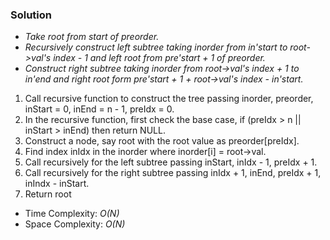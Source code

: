 ### Solution
* *Take root from start of preorder.*
* *Recursively construct left subtree taking inorder from in'start to root->val's index - 1 and left root from pre'start + 1 of preorder.*
* *Construct right subtree taking inorder from root->val's index + 1 to in'end and right root form pre'start + 1 + root->val's index - in'start.*

1. Call recursive function to construct the tree passing inorder, preorder, inStart = 0, inEnd = n - 1, preIdx = 0.
2. In the recursive function, first check the base case, if (preIdx > n || inStart > inEnd) then return NULL.
3. Construct a node, say root with the root value as preorder[preIdx].
4. Find index inIdx in the inorder where inorder[i] = root->val.
5. Call recursively for the left subtree passing inStart, inIdx - 1, preIdx + 1.
6. Call recursively for the right subtree passing inIdx + 1, inEnd, preIdx + 1, inIndx - inStart.
7. Return root
* Time Complexity: *O(N)*
* Space Complexity: *O(N)*

